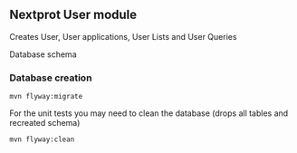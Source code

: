## Nextprot User module 

Creates User, User applications, User Lists and User Queries


Database schema
### Database creation

```
mvn flyway:migrate
```


For the unit tests you may need to clean the database (drops all tables and recreated schema)
```
mvn flyway:clean
```
